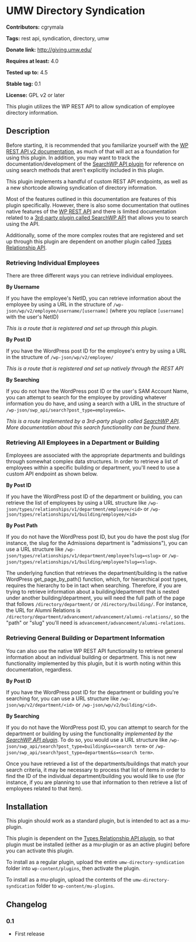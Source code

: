 # UMW Directory Syndication #
**Contributors:** cgrymala

**Tags:** rest api, syndication, directory, umw

**Donate link:** http://giving.umw.edu/

**Requires at least:** 4.0

**Tested up to:** 4.5

**Stable tag:** 0.1

**License:** GPL v2 or later


This plugin utilizes the WP REST API to allow syndication of employee directory information.

## Description ##
Before starting, it is recommended that you familiarize yourself with the [WP REST API v2 documentation](http://v2.wp-api.org/), as much of that will act as a foundation for using this plugin. In addition, you may want to track the documentation/development of the [SearchWP API plugin](https://github.com/CalderaWP/searchwp-api-route) for reference on using search methods that aren't explicitly included in this plugin.

This plugin implements a handful of custom REST API endpoints, as well as a new shortcode  allowing syndication of directory information.

Most of the features outlined in this documentation are features of this plugin specifically. However, there is also some documentation that outlines native features of the [WP REST API](http://v2.wp-api.org/) and there is limited documentation related to a [3rd-party plugin called SearchWP API](https://github.com/CalderaWP/searchwp-api-route) that allows you to search using the API.

Additionally, some of the more complex routes that are registered and set up through this plugin are dependent on another plugin called [Types Relationship API](https://github.com/UMWEDU/types-relationship-api).

### Retrieving Individual Employees ###
There are three different ways you can retrieve individual employees.

**By Username**

If you have the employee's NetID, you can retrieve information about the employee by using a URL in the structure of `/wp-json/wp/v2/employee/username/[username]` (where you replace `[username]` with the user's NetID)

_This is a route that is registered and set up through this plugin._

**By Post ID**

If you have the WordPress post ID for the employee's entry by using a URL in the structure of `/wp-json/wp/v2/employee/`

_This is a route that is registered and set up natively through the REST API_

**By Searching**

If you do not have the WordPress post ID or the user's SAM Account Name, you can attempt to search for the employee by providing whatever information you do have, and using a search with a URL in the structure of `/wp-json/swp_api/search?post_type=employee&s=`.

_This is a route implemented by a 3rd-party plugin called [SearchWP API](https://github.com/CalderaWP/searchwp-api-route). More documentation about this search functionality can be found there._

### Retrieving All Employees in a Department or Building ###
Employees are associated with the appropriate departments and buildings through somewhat complex data structures. In order to retrieve a list of employees within a specific building or department, you'll need to use a custom API endpoint as shown below.

**By Post ID**

If you have the WordPress post ID of the department or building, you can retrieve the list of employees by using a URL structure like `/wp-json/types/relationships/v1/department/employee/<id>` or `/wp-json/types/relationships/v1/building/employee/<id>`

**By Post Path**

If you do not have the WordPress post ID, but you do have the post slug (for instance, the slug for the Admissions department is "admissions"), you can use a URL structure like `/wp-json/types/relationships/v1/department/employee?slug=<slug>` or `/wp-json/types/relationships/v1/building/employee?slug=<slug>`.

The underlying function that retrieves the department/building is the native WordPress get_page_by_path() function, which, for hierarchical post types, requires the hierarchy to be in tact when searching. Therefore, if you are trying to retrieve information about a building/department that is nested under another building/department, you will need the full path of the page that follows `/directory/department/` or `/directory/building/`. For instance, the URL for Alumni Relations is `/directory/department/advancement/advancement/alumni-relations/`, so the "path" or "slug" you'll need is `advancement/advancement/alumni-relations`.

### Retrieving General Building or Department Information ###
You can also use the native WP REST API functionality to retrieve general information about an individual building or department. This is not new functionality implemented by this plugin, but it is worth noting within this documentation, regardless.

**By Post ID**

If you have the WordPress post ID for the department or building you're searching for, you can use a URL structure like `/wp-json/wp/v2/department/<id>` or `/wp-json/wp/v2/building/<id>`.

**By Searching**

If you do not have the WordPress post ID, you can attempt to search for the department or building by using the functionality _implemented by the [SearchWP API plugin](https://github.com/CalderaWP/searchwp-api-route)_. To do so, you would use a URL structure like `/wp-json/swp_api/search?post_type=building&s=<search term>` or `/wp-json/swp_api/search?post_type=department&s=<search term>`.

Once you have retrieved a list of the departments/buildings that match your search criteria, it may be necessary to process that list of items in order to find the ID of the individual department/building you would like to use (for instance, if you are planning to use that information to then retrieve a list of employees related to that item).

## Installation ##
This plugin should work as a standard plugin, but is intended to act as a mu-plugin.

This plugin is dependent on the [Types Relationship API plugin](https://github.com/UMWEDU/types-relationship-api), so that plugin must be installed (either as a mu-plugin or as an active plugin) before you can activate this plugin.

To install as a regular plugin, upload the entire `umw-directory-syndication` folder into `wp-content/plugins`, then activate the plugin.

To install as a mu-plugin, upload the contents of the `umw-directory-syndication` folder to `wp-content/mu-plugins`.

## Changelog ##
### 0.1 ###
* First release
